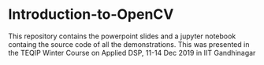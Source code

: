 # Introduction-to-OpenCV
This repository contains the powerpoint slides and a jupyter notebook containg the source code of all the demonstrations. This was presented in the TEQIP Winter Course on Applied DSP, 11-14 Dec 2019 in IIT Gandhinagar
